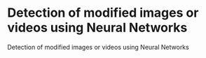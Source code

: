 # Detection of modified images or videos using Neural Networks
Detection of modified images or videos using Neural Networks

